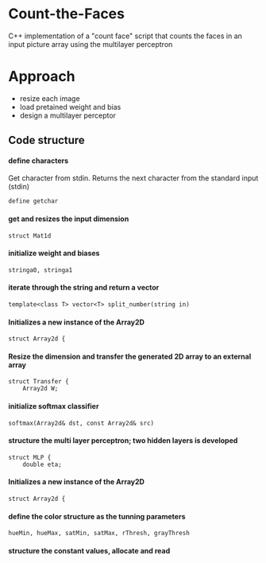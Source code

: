 # Count-the-Faces
C++ implementation of a "count face" script that counts the faces in an input picture array using the multilayer perceptron
# Approach
<ul>
  <li>resize each image</li>
  <li>load pretained weight and bias</li>
  <li>design a multilayer perceptor</li>
</ul>

## Code structure
#### define characters 
Get character from stdin. Returns the next character from the standard input (stdin)
```
define getchar
``` 
#### get and resizes the input dimension
```
struct Mat1d
``` 
#### initialize weight and biases
```
stringa0, stringa1
``` 
#### iterate through the string and return a vector
```
template<class T> vector<T> split_number(string in)
``` 
#### Initializes a new instance of the Array2D
```
struct Array2d {
``` 
#### Resize the dimension and transfer the generated 2D array to an external array
```
struct Transfer {
    Array2d W;
``` 
#### initialize softmax classifier
```
softmax(Array2d& dst, const Array2d& src) 
``` 
#### structure the multi layer perceptron; two hidden layers is developed
```
struct MLP {
    double eta;
``` 
#### Initializes a new instance of the Array2D
```
struct Array2d {
```
#### define the color structure as the tunning parameters
```
hueMin, hueMax, satMin, satMax, rThresh, grayThresh
``` 
#### structure the constant values, allocate and read
